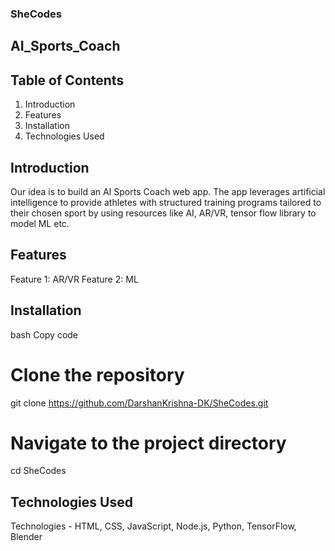 ### SheCodes
## AI_Sports_Coach


## Table of Contents
1. Introduction
2. Features
3. Installation
4. Technologies Used

## Introduction
Our idea is to build an AI Sports Coach web app. The app leverages artificial intelligence to provide athletes with structured training programs tailored to their chosen sport by using resources like AI, AR/VR, tensor flow library to model ML etc.

## Features
Feature 1: AR/VR
Feature 2: ML

## Installation
bash
Copy code
# Clone the repository
git clone https://github.com/DarshanKrishna-DK/SheCodes.git

# Navigate to the project directory
cd SheCodes

## Technologies Used
Technologies -  HTML, CSS, JavaScript, Node.js, Python, TensorFlow, Blender 
